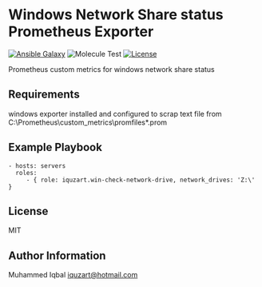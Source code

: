 Windows Network Share status Prometheus Exporter
=========
[![Ansible Galaxy](https://img.shields.io/badge/galaxy-iquzart.win_check_network_drive-blue)](https://galaxy.ansible.com/iquzart/win_check_network_drive)
![Molecule Test](https://github.com/iquzart/ansible-win-check-network-drive/workflows/Molecule%20Test/badge.svg?) 
[![License](https://img.shields.io/:license-mit-blue.svg)](https://badges.mit-license.org)

Prometheus custom metrics for windows network share status 

Requirements
------------

windows exporter installed and configured to scrap text file from C:\Prometheus\custom_metrics\promfiles\*.prom

Example Playbook
----------------
    - hosts: servers
      roles:
         - { role: iquzart.win-check-network-drive, network_drives: 'Z:\' }

License
-------

MIT

Author Information
------------------

Muhammed Iqbal <iquzart@hotmail.com>
